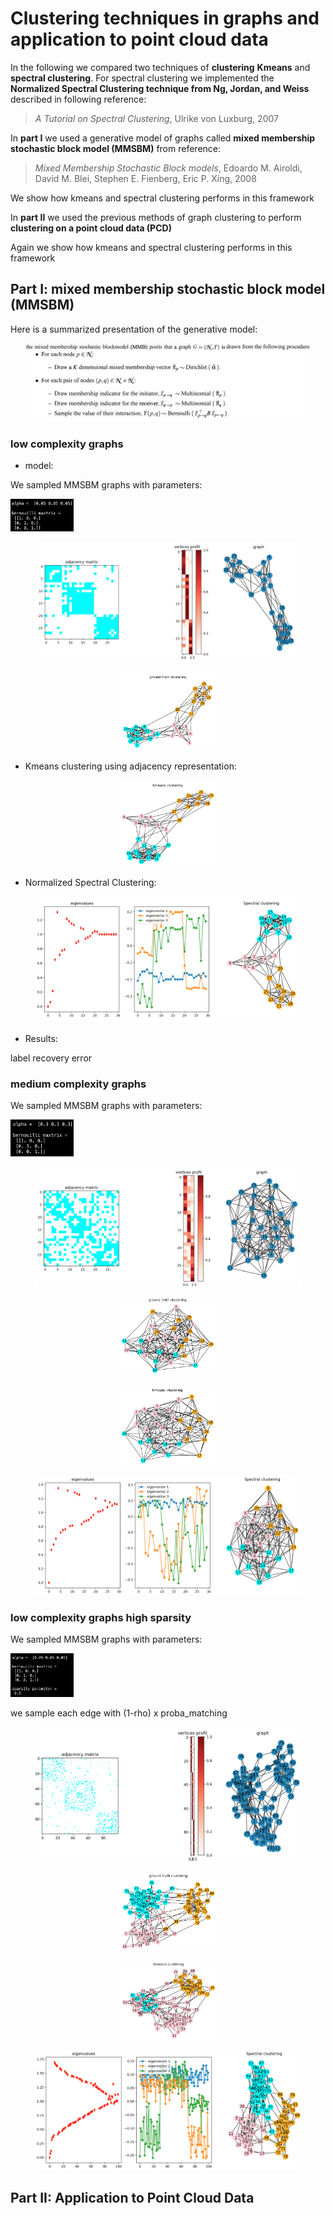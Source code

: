 # Clustering techniques in graphs and application to point cloud data

In the following we compared two techniques of **clustering** **Kmeans** and **spectral clustering**. For spectral clustering we implemented the **Normalized Spectral Clustering technique from Ng, Jordan, and Weiss** described in following reference:

> *A Tutorial on Spectral Clustering*, Ulrike von Luxburg, 2007

In **part I** we used a generative model of graphs called **mixed membership stochastic block model (MMSBM)** from reference:

> *Mixed Membership Stochastic Block models*, Edoardo M. Airoldi, David M. Blei, Stephen E. Fienberg, Eric P. Xing, 2008

We show how kmeans and spectral clustering performs in this framework

In **part II** we used the previous methods of graph clustering to perform **clustering on a point cloud data (PCD)**

Again we show how kmeans and spectral clustering performs in this framework

## Part I: mixed membership stochastic block model (MMSBM)

Here is a summarized presentation of the generative model:

<p align="center">
  <img src="img/mmsbm_gen.png" width="90%">
</p>

### low complexity graphs

- model:

We sampled MMSBM graphs with parameters:

<p align="left">
  <img src="img/mmsbm_lc.png" width="20%">
</p>

<p align="center">
  <img src="img/mmsbm_show_0-05.png" width="85%">
</p>

<p align="center">
  <img src="img/mmsbm_truth_0-05.png" width="30%">
</p>

- Kmeans clustering using adjacency representation:

<p align="center">
  <img src="img/mmsbm_kmeans_0-05.png" width="30%">
</p>

- Normalized Spectral Clustering:

<p align="center">
  <img src="img/mmsbm_spectral_0-05.png" width="85%">
</p>

- Results:

label recovery error

### medium complexity graphs

We sampled MMSBM graphs with parameters:

<p align="left">
  <img src="img/mmsbm_mc.png" width="20%">
</p>

<p align="center">
  <img src="img/mmsbm_show_0-3.png" width="85%">
</p>

<p align="center">
  <img src="img/mmsbm_truth_0-3.png" width="30%">
</p>

<p align="center">
  <img src="img/mmsbm_kmeans_0-3.png" width="30%">
</p>

<p align="center">
  <img src="img/mmsbm_spectral_0-3.png" width="85%">
</p>

### low complexity graphs high sparsity

We sampled MMSBM graphs with parameters:

<p align="left">
  <img src="img/mmsbm_lc_hs.png" width="20%">
</p>

we sample each edge with (1-rho) x proba_matching

<p align="center">
  <img src="img/mmsbm_show_sparse.png" width="85%">
</p>

<p align="center">
  <img src="img/mmsbm_truth_sparse.png" width="30%">
</p>

<p align="center">
  <img src="img/mmsbm_kmeans_sparse.png" width="30%">
</p>

<p align="center">
  <img src="img/mmsbm_spectral_sparse.png" width="85%">
</p>

## Part II: Application to Point Cloud Data


